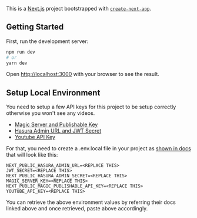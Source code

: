 This is a [Next.js](https://nextjs.org/) project bootstrapped with [`create-next-app`](https://github.com/vercel/next.js/tree/canary/packages/create-next-app).

## Getting Started

First, run the development server:

```bash
npm run dev
# or
yarn dev
```

Open [http://localhost:3000](http://localhost:3000) with your browser to see the result.

## Setup Local Environment

You need to setup a few API keys for this project to be setup correctly otherwise you won't see any videos.

- [Magic Server and Publishable Key](https://magic.link/docs)
- [Hasura Admin URL and JWT Secret](https://hasura.io/docs/latest/graphql/cloud/projects/create.html#create-project)
- [Youtube API Key](https://developers.google.com/youtube/v3/getting-started)

For that, you need to create a .env.local file in your project as [shown in docs](https://nextjs.org/docs/basic-features/environment-variables#loading-environment-variables) that will look like this:

```
NEXT_PUBLIC_HASURA_ADMIN_URL=<REPLACE THIS>
JWT_SECRET=<REPLACE THIS>
NEXT_PUBLIC_HASURA_ADMIN_SECRET=<REPLACE THIS>
MAGIC_SERVER_KEY=<REPLACE THIS>
NEXT_PUBLIC_MAGIC_PUBLISHABLE_API_KEY=<REPLACE THIS>
YOUTUBE_API_KEY=<REPLACE THIS>
```

You can retrieve the above environment values by referring their docs linked above and once retrieved, paste above accordingly.
